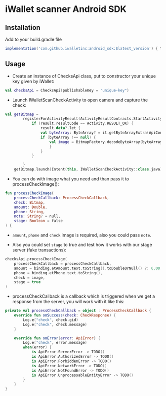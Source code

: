 # iWallet scanner Android SDK
## Installation

Add to your build.gradle file
```groovy
implementation('com.github.iwalletinc:android_sdk:$latest_version') { transitive = true } 
```
## Usage
* Create an instance of ChecksApi class, put to constructor your unique key given by iWallet: 
```kotlin
val checksApi = ChecksApi(publishableKey = "unique-key")
```
* Launch IWalletScanCheckActivity to open camera and capture the check:
```kotlin
val getBitmap =
    	registerForActivityResult(ActivityResultContracts.StartActivityForResult()) { result ->
        	if (result.resultCode == Activity.RESULT_OK) {
            	result.data?.let {
                val byteArray: ByteArray? = it.getByteArrayExtra(ApiConstants.IWALLET_FRONT_CHECK)
                if (byteArray !== null) {
                    val image = BitmapFactory.decodeByteArray(byteArray, 0, byteArray.size)
                	}
            	}
        	}

    	}
	getBitmap.launch(Intent(this, IWalletScanCheckActivity::class.java)) 
```
* You can do with image what you need and than pass it to processCheckImage():
```kotlin
fun processCheckImage(
    processCheckCallback: ProcessCheckCallback,
    check: Bitmap,
    amount: Double,
    phone: String,
    note: String? = null,
    stage: Boolean = false
) {
```
* `amount`, `phone` and `check` image is required, also you could pass `note`.

* Also you could set `stage` to true and test how it works with our stage server (fake transactions):
```kotlin
checksApi.processCheckImage(
    processCheckCallback = processCheckCallback,
    amount = binding.etAmount.text.toString().toDoubleOrNull() ?: 0.00,
    phone = binding.etPhone.text.toString(),
    check = image,
    stage = true
)
```
* processCheckCallback is a callback which is triggered when we get a response from the server, you will work with it like this:
```kotlin
private val processCheckCallback = object : ProcessCheckCallback {
    override fun onSuccess(check: CheckResponse) {
        Log.e("check", check.gid)
        Log.e("check", check.message)
    }

    override fun onError(error: ApiError) {
        Log.e("check", error.message)
        when(error) {
            is ApiError.ServerError -> TODO()
            is ApiError.AuthorizedError -> TODO()
            is ApiError.ForbiddenError -> TODO()
            is ApiError.NetworkError -> TODO()
            is ApiError.NotFoundError -> TODO()
            is ApiError.UnprocessableEntityError -> TODO()
        }
    }
}
```
